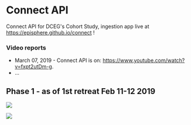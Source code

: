 # Connect API
Connect API for DCEG's Cohort Study, ingestion app live at https://episphere.github.io/connect !
### Video reports
* March 07, 2019 - Connect API is on: https://www.youtube.com/watch?v=fxpt2utDm-g.
* ...

## Phase 1 - as of 1st retreat Feb 11-12 2019

![](https://episphere.github.io/connect/Connect%20IT%20dev%20Timeline.png)

![](https://episphere.github.io/connect/connectAPI.png)
